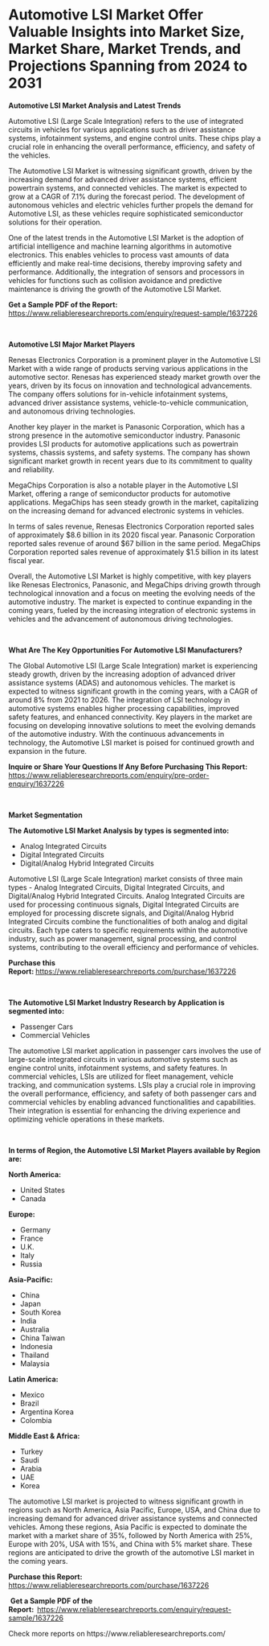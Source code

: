 <p><h1>Automotive LSI Market Offer Valuable Insights into Market Size, Market Share, Market Trends, and Projections Spanning from 2024 to 2031</h1></p><p><strong>Automotive LSI Market Analysis and Latest Trends</strong></p>
<p><p>Automotive LSI (Large Scale Integration) refers to the use of integrated circuits in vehicles for various applications such as driver assistance systems, infotainment systems, and engine control units. These chips play a crucial role in enhancing the overall performance, efficiency, and safety of the vehicles.</p><p>The Automotive LSI Market is witnessing significant growth, driven by the increasing demand for advanced driver assistance systems, efficient powertrain systems, and connected vehicles. The market is expected to grow at a CAGR of 7.1% during the forecast period. The development of autonomous vehicles and electric vehicles further propels the demand for Automotive LSI, as these vehicles require sophisticated semiconductor solutions for their operation.</p><p>One of the latest trends in the Automotive LSI Market is the adoption of artificial intelligence and machine learning algorithms in automotive electronics. This enables vehicles to process vast amounts of data efficiently and make real-time decisions, thereby improving safety and performance. Additionally, the integration of sensors and processors in vehicles for functions such as collision avoidance and predictive maintenance is driving the growth of the Automotive LSI Market.</p></p>
<p><strong>Get a Sample PDF of the Report:&nbsp;</strong> <a href="https://www.reliableresearchreports.com/enquiry/request-sample/1637226">https://www.reliableresearchreports.com/enquiry/request-sample/1637226</a></p>
<p>&nbsp;</p>
<p><strong>Automotive LSI Major Market Players</strong></p>
<p><p>Renesas Electronics Corporation is a prominent player in the Automotive LSI Market with a wide range of products serving various applications in the automotive sector. Renesas has experienced steady market growth over the years, driven by its focus on innovation and technological advancements. The company offers solutions for in-vehicle infotainment systems, advanced driver assistance systems, vehicle-to-vehicle communication, and autonomous driving technologies.</p><p>Another key player in the market is Panasonic Corporation, which has a strong presence in the automotive semiconductor industry. Panasonic provides LSI products for automotive applications such as powertrain systems, chassis systems, and safety systems. The company has shown significant market growth in recent years due to its commitment to quality and reliability.</p><p>MegaChips Corporation is also a notable player in the Automotive LSI Market, offering a range of semiconductor products for automotive applications. MegaChips has seen steady growth in the market, capitalizing on the increasing demand for advanced electronic systems in vehicles.</p><p>In terms of sales revenue, Renesas Electronics Corporation reported sales of approximately $8.6 billion in its 2020 fiscal year. Panasonic Corporation reported sales revenue of around $67 billion in the same period. MegaChips Corporation reported sales revenue of approximately $1.5 billion in its latest fiscal year.</p><p>Overall, the Automotive LSI Market is highly competitive, with key players like Renesas Electronics, Panasonic, and MegaChips driving growth through technological innovation and a focus on meeting the evolving needs of the automotive industry. The market is expected to continue expanding in the coming years, fueled by the increasing integration of electronic systems in vehicles and the advancement of autonomous driving technologies.</p></p>
<p>&nbsp;</p>
<p><strong>What Are The Key Opportunities For Automotive LSI Manufacturers?</strong></p>
<p><p>The Global Automotive LSI (Large Scale Integration) market is experiencing steady growth, driven by the increasing adoption of advanced driver assistance systems (ADAS) and autonomous vehicles. The market is expected to witness significant growth in the coming years, with a CAGR of around 8% from 2021 to 2026. The integration of LSI technology in automotive systems enables higher processing capabilities, improved safety features, and enhanced connectivity. Key players in the market are focusing on developing innovative solutions to meet the evolving demands of the automotive industry. With the continuous advancements in technology, the Automotive LSI market is poised for continued growth and expansion in the future.</p></p>
<p><strong>Inquire or Share Your Questions If Any Before Purchasing This Report:</strong> <a href="https://www.reliableresearchreports.com/enquiry/pre-order-enquiry/1637226">https://www.reliableresearchreports.com/enquiry/pre-order-enquiry/1637226</a></p>
<p>&nbsp;</p>
<p><strong>Market Segmentation</strong></p>
<p><strong>The Automotive LSI Market Analysis by types is segmented into:</strong></p>
<p><ul><li>Analog Integrated Circuits</li><li>Digital Integrated Circuits</li><li>Digital/Analog Hybrid Integrated Circuits</li></ul></p>
<p><p>Automotive LSI (Large Scale Integration) market consists of three main types - Analog Integrated Circuits, Digital Integrated Circuits, and Digital/Analog Hybrid Integrated Circuits. Analog Integrated Circuits are used for processing continuous signals, Digital Integrated Circuits are employed for processing discrete signals, and Digital/Analog Hybrid Integrated Circuits combine the functionalities of both analog and digital circuits. Each type caters to specific requirements within the automotive industry, such as power management, signal processing, and control systems, contributing to the overall efficiency and performance of vehicles.</p></p>
<p><strong>Purchase this Report:&nbsp;</strong><a href="https://www.reliableresearchreports.com/purchase/1637226">https://www.reliableresearchreports.com/purchase/1637226</a></p>
<p>&nbsp;</p>
<p><strong>The Automotive LSI Market Industry Research by Application is segmented into:</strong></p>
<p><ul><li>Passenger Cars</li><li>Commercial Vehicles</li></ul></p>
<p><p>The automotive LSI market application in passenger cars involves the use of large-scale integrated circuits in various automotive systems such as engine control units, infotainment systems, and safety features. In commercial vehicles, LSIs are utilized for fleet management, vehicle tracking, and communication systems. LSIs play a crucial role in improving the overall performance, efficiency, and safety of both passenger cars and commercial vehicles by enabling advanced functionalities and capabilities. Their integration is essential for enhancing the driving experience and optimizing vehicle operations in these markets.</p></p>
<p>&nbsp;</p>
<p><strong>In terms of Region, the Automotive LSI Market Players available by Region are:</strong></p>
<p>
    <p> <strong> North America: </strong>
        <ul>
            <li>United States</li>
            <li>Canada</li>
        </ul>
        </p> 
    <p> <strong> Europe: </strong>
        <ul>
            <li>Germany</li>
            <li>France</li>
            <li>U.K.</li>
            <li>Italy</li>
            <li>Russia</li>
        </ul>
        </p> 
    <p> <strong> Asia-Pacific: </strong>
        <ul>
            <li>China</li>
            <li>Japan</li>
            <li>South Korea</li>
            <li>India</li>
            <li>Australia</li>
            <li>China Taiwan</li>
            <li>Indonesia</li>
            <li>Thailand</li>
            <li>Malaysia</li>
        </ul>
        </p> 
    <p> <strong> Latin America: </strong>
        <ul>
            <li>Mexico</li>
            <li>Brazil</li>
            <li>Argentina Korea</li>
            <li>Colombia</li>
        </ul>
        </p> 
    <p> <strong> Middle East & Africa: </strong>
        <ul>
            <li>Turkey</li>
            <li>Saudi</li>
            <li>Arabia</li>
            <li>UAE</li>
            <li>Korea</li>
        </ul>
    </p>
    </p>
<p><p>The automotive LSI market is projected to witness significant growth in regions such as North America, Asia Pacific, Europe, USA, and China due to increasing demand for advanced driver assistance systems and connected vehicles. Among these regions, Asia Pacific is expected to dominate the market with a market share of 35%, followed by North America with 25%, Europe with 20%, USA with 15%, and China with 5% market share. These regions are anticipated to drive the growth of the automotive LSI market in the coming years.</p></p>
<p><strong>Purchase this Report: </strong><a href="https://www.reliableresearchreports.com/purchase/1637226">https://www.reliableresearchreports.com/purchase/1637226</a></p>
<p>&nbsp;<strong>Get a Sample PDF of the Report:&nbsp;&nbsp;</strong><a href="https://www.reliableresearchreports.com/enquiry/request-sample/1637226">https://www.reliableresearchreports.com/enquiry/request-sample/1637226</a></p>
<p><strong></strong></p>
<p>Check more reports on https://www.reliableresearchreports.com/</p>